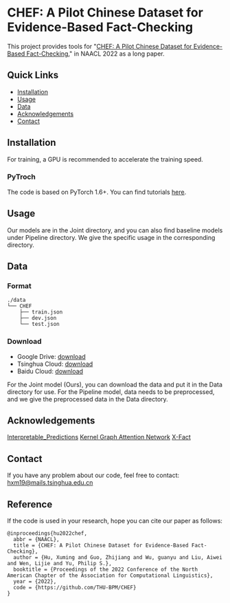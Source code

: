 # CHEF: A Pilot Chinese Dataset for Evidence-Based Fact-Checking

This project provides tools for "[CHEF: A Pilot Chinese Dataset for Evidence-Based Fact-Checking.](https://xuminghu.github.io)" in NAACL 2022 as a long paper.


## Quick Links
- [Installation](#installation)
- [Usage](#usage)
- [Data](#data)
- [Acknowledgements](#acknowledgements)
- [Contact](#contact)

## Installation

For training, a GPU is recommended to accelerate the training speed.

### PyTroch

The code is based on PyTorch 1.6+. You can find tutorials [here](https://pytorch.org/tutorials/).

## Usage

Our models are in the Joint directory, and you can also find baseline models under Pipeline directory. We give the specific usage in the corresponding directory.
 

## Data
### Format
```
./data
└── CHEF
    ├── train.json
    ├── dev.json
    └── test.json

```
### Download

* Google Drive: [download](https://drive.google.com/file/d/1QKe9i-yXDKh87p4ukRFSnzE03-hAzMto/view?usp=sharing)<br>
* Tsinghua Cloud: [download](https://cloud.tsinghua.edu.cn/f/a3a1cddc1264445e8178/)<br>
* Baidu Cloud: [download](https://pan.baidu.com/s/1S3RnTsd-YM1dbDaL1CiOMw?pwd=kuwx)<br>

For the Joint model (Ours), you can download the data and put it in the Data directory for use. For the Pipeline model, data needs to be preprocessed, and we give the preprocessed data in the Data directory.
 
## Acknowledgements
[Interpretable_Predictions](https://github.com/bastings/interpretable_predictions)
[Kernel Graph Attention Network](https://github.com/thunlp/KernelGAT)
[X-Fact](https://github.com/utahnlp/x-fact)


## Contact

If you have any problem about our code, feel free to contact: hxm19@mails.tsinghua.edu.cn

## Reference

If the code is used in your research, hope you can cite our paper as follows:
```
@inproceedings{hu2022chef,
  abbr = {NAACL},
  title = {CHEF: A Pilot Chinese Dataset for Evidence-Based Fact-Checking},
  author = {Hu, Xuming and Guo, Zhijiang and Wu, guanyu and Liu, Aiwei and Wen, Lijie and Yu, Philip S.},
  booktitle = {Proceedings of the 2022 Conference of the North American Chapter of the Association for Computational Linguistics},
  year = {2022},
  code = {https://github.com/THU-BPM/CHEF}
}
```